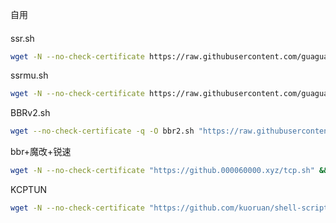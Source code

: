 自用


####
ssr.sh
``` bash
wget -N --no-check-certificate https://raw.githubusercontent.com/guaguagaga/ggg/master/ssr.sh && chmod +x ssr.sh && bash ssr.sh
```
ssrmu.sh
``` bash
wget -N --no-check-certificate https://raw.githubusercontent.com/guaguagaga/ggg/master/ssrmu.sh && chmod +x ssrmu.sh && bash ssrmu.sh
```
BBRv2.sh
``` bash
wget --no-check-certificate -q -O bbr2.sh "https://raw.githubusercontent.com/yeyingorg/bbr2.sh/master/bbr2.sh" && chmod +x bbr2.sh && bash bbr2.sh
```
bbr+魔改+锐速
``` bash
wget -N --no-check-certificate "https://github.000060000.xyz/tcp.sh" && chmod +x tcp.sh && ./tcp.sh
```
KCPTUN
```bash
wget -N --no-check-certificate "https://github.com/kuoruan/shell-scripts/raw/master/kcptun/kcptun.sh" && chmod +x kcptun.sh && bash kcptun.sh
```

